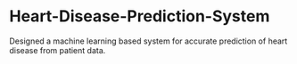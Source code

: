 # Heart-Disease-Prediction-System
Designed a machine learning based system for accurate prediction of heart disease from patient data.
